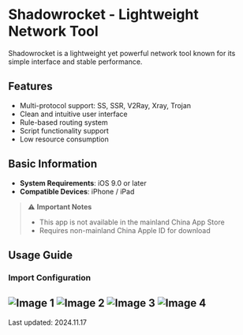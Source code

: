# Shadowrocket - Lightweight Network Tool

Shadowrocket is a lightweight yet powerful network tool known for its simple interface and stable performance.

## Features

- Multi-protocol support: SS, SSR, V2Ray, Xray, Trojan
- Clean and intuitive user interface
- Rule-based routing system
- Script functionality support
- Low resource consumption

## Basic Information

- **System Requirements**: iOS 9.0 or later
- **Compatible Devices**: iPhone / iPad

> ⚠️ **Important Notes**
>
> - This app is not available in the mainland China App Store
> - Requires non-mainland China Apple ID for download

## Usage Guide

### Import Configuration

![Image 1](shadowrocket-01.png)
![Image 2](shadowrocket-02.png)
![Image 3](shadowrocket-03.png)
![Image 4](shadowrocket-04.png)
---

Last updated: 2024.11.17

